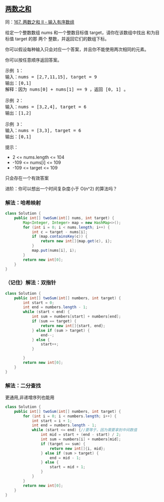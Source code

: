 ## [两数之和](https://leetcode.cn/problems/two-sum/description/)
同：[167. 两数之和 II - 输入有序数组](https://leetcode.cn/problems/two-sum-ii-input-array-is-sorted/description/)

给定一个整数数组 nums 和一个整数目标值 target，请你在该数组中找出 和为目标值 target  的那 两个 整数，并返回它们的数组下标。

你可以假设每种输入只会对应一个答案，并且你不能使用两次相同的元素。

你可以按任意顺序返回答案。


<pre>
示例 1：
输入：nums = [2,7,11,15], target = 9
输出：[0,1]
解释：因为 nums[0] + nums[1] == 9 ，返回 [0, 1] 。

示例 2：
输入：nums = [3,2,4], target = 6
输出：[1,2]

示例 3：
输入：nums = [3,3], target = 6
输出：[0,1]
</pre>


提示：
- 2 <= nums.length <= 104
- -109 <= nums[i] <= 109
- -109 <= target <= 109

只会存在一个有效答案


进阶：你可以想出一个时间复杂度小于 O(n^2) 的算法吗？

### 解法：哈希映射

````java
class Solution {
    public int[] twoSum(int[] nums, int target) {
        Map<Integer, Integer> map = new HashMap<>();
        for (int i = 0; i < nums.length; i++) {
            int c = target - nums[i];
            if (map.containsKey(c)) {
                return new int[]{map.get(c), i};
            }
            map.put(nums[i], i);
        }
        return new int[0];
    }
}

````

### （记住）解法：双指针

````java
class Solution {
    public int[] twoSum(int[] numbers, int target) {
        int start = 0;
        int end = numbers.length - 1;
        while (start < end) {
            int sum = numbers[start] + numbers[end];
            if (sum == target) {
                return new int[]{start, end};
            } else if (sum > target) {
                end--;
            } else {
                start++;
            }

        }
        return new int[0];
    }
}
````

### 解法：二分查找
更通用,非递增序列也能用
````java
class Solution {
    public int[] twoSum(int[] numbers, int target) {
        for (int i = 0; i < numbers.length; i++) {
            int start = i + 1;
            int end = numbers.length - 1;
            while (start <= end) {//要等于，因为需要拿到中间数值
                int mid = start + (end - start) / 2;
                int sum = numbers[i] + numbers[mid];
                if (target == sum) {
                    return new int[]{i, mid};
                } else if (sum > target) {
                    end = mid - 1;
                } else {
                    start = mid + 1;
                }
            }
        }
        return new int[0];
    }
}
````

